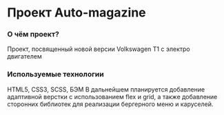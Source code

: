 # Проект Auto-magazine

### О чём проект?
Проект, посвященный новой версии Volkswagen T1 с электро двигателем

### Используемые технологии
HTML5, CSS3, SCSS, БЭМ
В дальнейшем планируется добавление адаптивной верстки с использованием flex и grid, а также добавление сторонних библиотек для реализации бергерного меню и каруселей.
